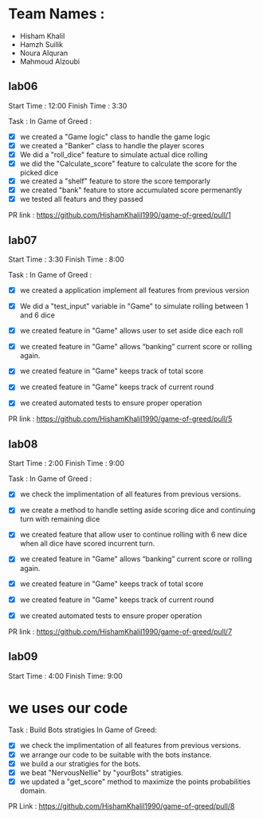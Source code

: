 # Team Names :
- Hisham Khalil
- Hamzh Suilik
- Noura Alquran
- Mahmoud Alzoubi

## lab06 

Start Time : 12:00
Finish Time : 3:30

Task :
In Game of Greed :
- [x] we created a "Game logic" class to handle the game logic
- [x] we created a "Banker" class to handle the player scores
- [x] We did a "roll_dice" feature to simulate actual dice rolling
- [x] we did the "Calculate_score" feature to calculate the score for the picked dice
- [x] we created a "shelf" feature to store the score temporarly 
- [x] we created "bank" feature to store accumulated score permenantly 
- [x] we tested all featurs and they passed

PR link : https://github.com/HishamKhalil1990/game-of-greed/pull/1

## lab07

Start Time : 3:30
Finish Time : 8:00

Task :
In Game of Greed :
- [x] we created a application implement all features from previous version
- [x] We did a "test_input" variable in "Game" to simulate rolling between 1 and 6 dice
- [x] we created feature in "Game" allows user to set aside dice each roll
- [x] we created feature in "Game" allows “banking” current score or rolling again.
- [x] we created feature in "Game" keeps track of total score
- [x] we created feature in "Game" keeps track of current round
- [x] we created automated tests to ensure proper operation


PR link : https://github.com/HishamKhalil1990/game-of-greed/pull/5



## lab08

Start Time : 2:00
Finish Time : 9:00

Task :
In Game of Greed :
- [x] we check the implimentation of all features from previous versions.
- [x] we create a method to handle setting aside scoring dice and continuing turn with remaining dice
- [x] we created feature that allow user to continue rolling with 6 new dice when all dice have scored incurrent turn.
- [x] we created feature in "Game" allows “banking” current score or rolling again.
- [x] we created feature in "Game" keeps track of total score
- [x] we created feature in "Game" keeps track of current round
- [x] we created automated tests to ensure proper operation


PR link : https://github.com/HishamKhalil1990/game-of-greed/pull/7


## lab09

Start Time : 4:00
Finish Time: 9:00

# we uses our code

Task : Build Bots stratigies 
In Game of Greed:
- [x] we check the implimentation of all features from previous versions.
- [x] we arrange our code to be suitable with the bots instance.
- [x] we build a our stratigies for the bots.
- [x] we beat "NervousNellie" by "yourBots" stratigies.
- [x] we updated a "get_score" method to maximize the points probabilities domain.

PR Link : https://github.com/HishamKhalil1990/game-of-greed/pull/8

